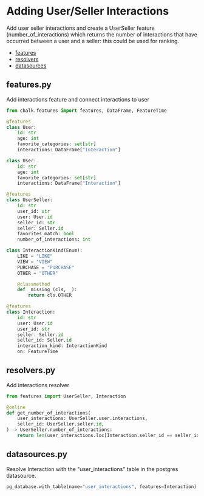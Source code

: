 # Adding User/Seller Interactions

Add user seller interactions and create a UserSeller feature (number_of_interactions) which returns the number of interactions
that have occurred between a user and a seller: this could be used for ranking.

- [features](2_interactions/features.py)
- [resolvers](2_interactions/resolvers.py)
- [datasources](2_interactions/datasources.py)

## features.py

Add interactions feature and connect interactions to user

```python
from chalk.features import features, DataFrame, FeatureTime

@features
class User:
    id: str
    age: int
    favorite_categories: set[str]
    interactions: DataFrame["Interaction"]

class User:
    id: str
    age: int
    favorite_categories: set[str]
    interactions: DataFrame["Interaction"]

@features
class UserSeller:
    id: str
    user_id: str
    user: User.id
    seller_id: str
    seller: Seller.id
    favorites_match: bool
    number_of_interactions: int

class InteractionKind(Enum):
    LIKE = "LIKE"
    VIEW = "VIEW"
    PURCHASE = "PURCHASE"
    OTHER = "OTHER"

    @classmethod
    def _missing_(cls, _):
        return cls.OTHER

@features
class Interaction:
    id: str
    user: User.id
    user_id: str
    seller: Seller.id
    seller_id: Seller.id
    interaction_kind: InteractionKind
    on: FeatureTime
```

## resolvers.py

Add interactions resolver

```python
from features import UserSeller, Interaction

@online
def get_number_of_interactions(
    user_interactions: UserSeller.user.interactions,
    seller_id: UserSeller.seller.id,
) -> UserSeller.number_of_interactions:
    return len(user_interactions.loc[Interaction.seller_id == seller_id])
```

## datasources.py

Resolve Interaction with the "user_interactions" table in the postgres datasource.

```python
pg_database.with_table(name="user_interactions", features=Interaction)
```
